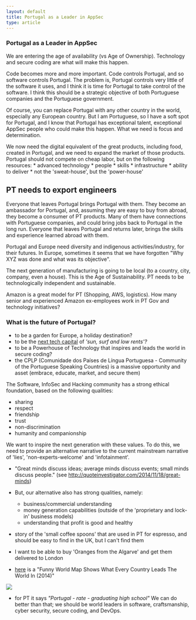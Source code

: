 ```yaml
---
layout: default
title: Portugal as a Leader in AppSec
type: article
---
```




### Portugal as a Leader in AppSec

We are entering the age of availability (vs Age of Ownership). Technology and secure coding are what will make this happen.




Code becomes more and more important. Code controls Portugal, and so software controls Portugal. The problem is, Portugal controls very little of the software it uses, and I think it is time for Portugal to take control of the software. I think this should be a strategic objective of both Portuguese companies and the Portuguese government.

Of course, you can replace Portugal with any other country in the world, especially any European country. But I am Portuguese, so I have a soft spot for Portugal, and I know that Portugal has exceptional talent, exceptional AppSec people who could make this happen. What we need is focus and determination.

We now need the digital equivalent of the great products, including food, created in Portugal, and we need to expand the market of those products. Portugal should not compete on cheap labor, but on the following resources:
      * advanced technology
      * people
      * skills
      * infrastructure
      * ability to deliver
      * not the 'sweat-house', but the 'power-house'
      


## PT needs to export engineers
Everyone that leaves Portugal brings Portugal with them. They become an ambassador for Portugal, and, assuming they are easy to buy from abroad, they become a consumer of PT products. Many of them have connections with Portuguese companies, and could bring jobs back to Portugal in the long run.  Everyone that leaves Portugal and returns later, brings the skills and experience learned abroad with them. 

Portugal and Europe need diversity and indigenous activities/industry, for their futures. 
In Europe, sometimes it seems that we have forgotten "Why XYZ was done and what was its objective".

The next generation of manufacturing is going to be local (to a country, city, company, even a house). This is the Age of Sustainability.  PT needs to be technologically independent and sustainable. 
 
Amazon is a great model for PT (Shopping, AWS, logistics). How many senior and experienced Amazon ex-employees work in PT Gov and technology initiatives?

### What is the future of Portugal?
  * to be a garden for Europe, a holiday destination?
  * to be the [next tech capital](https://www.theguardian.com/world/2016/oct/29/lisbon-web-summit-sun-surf-cheap-rents-tech-capital) of _'sun, surf and low rents'?_
  * to be a Powerhouse of Technology that inspires and leads the world in secure coding?
  * the CPLP (Comunidade dos Países de Língua Portuguesa - Community of the Portuguese Speaking Countries) is a massive opportunity and asset (embrace, educate, market, and secure them)
  
The Software, InfoSec and Hacking community has a strong ethical foundation, based on the following qualities:
  * sharing
  * respect
  * friendship
  * trust
  * non-discrimination
  * humanity and companionship

We want to inspire the next generation with these values. To do this, we need to provide an alternative narrative to the current mainstream narrative of 'lies', 'non-experts-welcome' and 'infotainment'.

  * "Great minds discuss ideas; average minds discuss events; small minds discuss people." (see http://quoteinvestigator.com/2014/11/18/great-minds)
  
* But, our alternative also has strong qualities, namely:
  * business/commercial understanding
  * money generation capabilities (outside of the 'proprietary and lock-in' business models)
  * understanding that profit is good and healthy

* story of the 'small coffee spoons' that are used in PT for espresso, and should be easy to find in the UK, but I can't find them
* I want to be able to buy 'Oranges from the Algarve' and get them delivered to London
* [here](http://www.businessinsider.com/what-countries-are-best-at-2014-1?IR=T) is a "Funny World Map Shows What Every Country Leads The World In (2014)"

![](http://static5.businessinsider.com/image/52cfe22169beddbe3c6aed5a-1200-600/map-119.jpg)

  * for PT it says _"Portugal - rate -	graduating high school"_
 We can do better than that; we should be world leaders in software, craftsmanship, cyber security, secure coding, and DevOps. 


  




